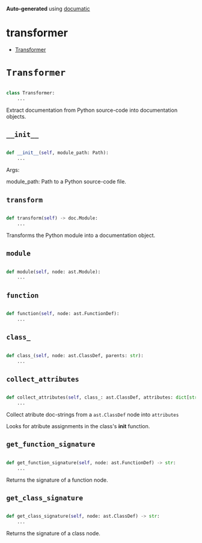 **Auto-generated** using [documatic](https://github.com/aspizu/documatic)


# transformer


 - [Transformer](#Transformer)



# `Transformer`


```py

class Transformer:
    ...
```

Extract documentation from Python source-code into documentation objects.





## `__init__`


```py

def __init__(self, module_path: Path):
    ...
```

Args:


module_path: Path to a Python source-code file.


## `transform`


```py

def transform(self) -> doc.Module:
    ...
```

Transforms the Python module into a documentation object.





## `module`


```py

def module(self, node: ast.Module):
    ...
```

## `function`


```py

def function(self, node: ast.FunctionDef):
    ...
```

## `class_`


```py

def class_(self, node: ast.ClassDef, parents: str):
    ...
```

## `collect_attributes`


```py

def collect_attributes(self, class_: ast.ClassDef, attributes: dict[str, str]):
    ...
```

Collect atribute doc-strings from a `ast.ClassDef` node into `attributes`


Looks for atribute assignments in the class's __init__ function.


## `get_function_signature`


```py

def get_function_signature(self, node: ast.FunctionDef) -> str:
    ...
```

Returns the signature of a function node.





## `get_class_signature`


```py

def get_class_signature(self, node: ast.ClassDef) -> str:
    ...
```

Returns the signature of a class node.






